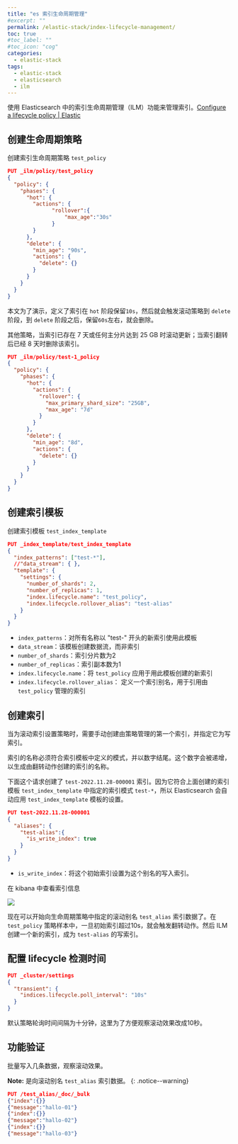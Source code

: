 ```yaml
---
title: "es 索引生命周期管理"
#excerpt: ""
permalink: /elastic-stack/index-lifecycle-management/
toc: true
#toc_label: ""
#toc_icon: "cog"
categories: 
  - elastic-stack
tags:
  - elastic-stack
  - elasticsearch
  - ilm
---
```


使用 Elasticsearch 中的索引生命周期管理（ILM）功能来管理索引。[Configure a lifecycle policy \| Elastic](https://www.elastic.co/guide/en/elasticsearch/reference/8.5/set-up-lifecycle-policy.html#set-up-lifecycle-policy)

## 创建生命周期策略

创建索引生命周期策略 `test_policy`

```json
PUT _ilm/policy/test_policy
{
  "policy": {                       
    "phases": {
      "hot": {                      
        "actions": {
              "rollover":{
                  "max_age":"30s"
              }
        }
      },
      "delete": {
        "min_age": "90s",           
        "actions": {
          "delete": {}              
        }
      }
    }
  }
}
```

本文为了演示，定义了索引在 `hot` 阶段保留`10s`，然后就会触发滚动策略到 `delete` 阶段，到 `delete` 阶段之后，保留`60s`左右，就会删除。

其他策略，当索引已存在 7 天或任何主分片达到 25 GB 时滚动更新；当索引翻转后已经 8 天时删除该索引。

```json
PUT _ilm/policy/test-1_policy
{
  "policy": {
    "phases": {
      "hot": {                                
        "actions": {
          "rollover": {
            "max_primary_shard_size": "25GB", 
            "max_age": "7d"
          }
        }
      },
      "delete": {
        "min_age": "8d",                     
        "actions": {
          "delete": {}                        
        }
      }
    }
  }
}
```



## 创建索引模板

创建索引模板 `test_index_template`

```json
PUT _index_template/test_index_template
{
  "index_patterns": ["test-*"],
  //"data_stream": { },
  "template": {  
    "settings": {
      "number_of_shards": 2,
      "number_of_replicas": 1,
      "index.lifecycle.name": "test_policy",      
      "index.lifecycle.rollover_alias": "test-alias"    
    }
  }
}
```

- `index_patterns`：对所有名称以 "test-" 开头的新索引使用此模板
- `data_stream`：该模板创建数据流，而非索引
- `number_of_shards`：索引分片数为2
- `number_of_replicas`：索引副本数为1
- `index.lifecycle.name`：将 `test_policy` 应用于用此模板创建的新索引
- `index.lifecycle.rollover_alias`： 定义一个索引别名，用于引用由 `test_policy` 管理的索引

## 创建索引

当为滚动索引设置策略时，需要手动创建由策略管理的第一个索引，并指定它为写索引。

索引的名称必须符合索引模板中定义的模式，并以数字结尾。这个数字会被递增，以生成由翻转动作创建的索引的名称。

下面这个请求创建了 `test-2022.11.28-000001` 索引。因为它符合上面创建的索引模板 `test_index_template` 中指定的索引模式 `test-*`，所以 Elasticsearch 会自动应用 `test_index_template` 模板的设置。

```json
PUT test-2022.11.28-000001
{
  "aliases": {
    "test-alias":{
      "is_write_index": true 
    }
  }
}
```

- `is_write_index`：将这个初始索引设置为这个别名的写入索引。

在 kibana 中查看索引信息

![](https://aluopy.github.io/assets/images/es-ilm-01.png)

现在可以开始向生命周期策略中指定的滚动别名 `test_alias` 索引数据了。在 `test_policy` 策略样本中，一旦初始索引超过10s，就会触发翻转动作。然后 ILM 创建一个新的索引，成为 `test-alias` 的写索引。

## 配置 lifecycle 检测时间

```json
PUT _cluster/settings
{
  "transient": {
    "indices.lifecycle.poll_interval": "10s" 
  }
}
```

默认策略轮询时间间隔为十分钟，这里为了方便观察滚动效果改成10秒。

## 功能验证

批量写入几条数据，观察滚动效果。

**Note:** 是向滚动别名 `test_alias` 索引数据。
{: .notice--warning}

```json
PUT /test_alias/_doc/_bulk
{"index":{}}
{"message":"hallo-01"}
{"index":{}}
{"message":"hallo-02"}
{"index":{}}
{"message":"hallo-03"}
```


